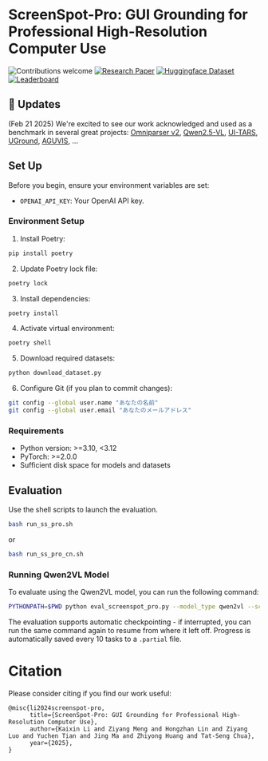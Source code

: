 # ScreenSpot-Pro: GUI Grounding for Professional High-Resolution Computer Use
![Contributions welcome](https://img.shields.io/badge/contributions-welcome-orange.svg?style=for-the-badge)
[![Research Paper](https://img.shields.io/badge/Paper-brightgreen.svg?style=for-the-badge)](https://likaixin2000.github.io/papers/ScreenSpot_Pro.pdf)
[![Huggingface Dataset](https://img.shields.io/badge/Dataset-blue.svg?style=for-the-badge)](https://huggingface.co/datasets/likaixin/ScreenSpot-Pro)
[![Leaderboard](https://img.shields.io/badge/Leaderboard-8A2BE2?style=for-the-badge)](https://gui-agent.github.io/grounding-leaderboard)

## 📢 Updates
(Feb 21 2025) We're excited to see our work acknowledged and used as a benchmark in several great projects: [Omniparser v2](https://www.microsoft.com/en-us/research/articles/omniparser-v2-turning-any-llm-into-a-computer-use-agent/), [Qwen2.5-VL](https://arxiv.org/pdf/2502.13923), [UI-TARS](https://arxiv.org/pdf/2501.12326), [UGround](https://x.com/ysu_nlp/status/1882618596863717879), [AGUVIS](https://github.com/likaixin2000/ScreenSpot-Pro-GUI-Grounding/issues/2), ...

## Set Up

Before you begin, ensure your environment variables are set:

- `OPENAI_API_KEY`: Your OpenAI API key.

### Environment Setup

1. Install Poetry:
```bash
pip install poetry
```

2. Update Poetry lock file:
```bash
poetry lock
```

3. Install dependencies:
```bash
poetry install
```

4. Activate virtual environment:
```bash
poetry shell
```

5. Download required datasets:
```bash
python download_dataset.py
```

6. Configure Git (if you plan to commit changes):
```bash
git config --global user.name "あなたの名前"
git config --global user.email "あなたのメールアドレス"
```

### Requirements
- Python version: >=3.10, <3.12
- PyTorch: >=2.0.0
- Sufficient disk space for models and datasets

## Evaluation
Use the shell scripts to launch the evaluation. 
```bash 
bash run_ss_pro.sh
```
or
```bash 
bash run_ss_pro_cn.sh
```

### Running Qwen2VL Model
To evaluate using the Qwen2VL model, you can run the following command:
```bash
PYTHONPATH=$PWD python eval_screenspot_pro.py --model_type qwen2vl --screenspot_imgs "./data/ScreenSpot-Pro/images" --screenspot_test "./data/ScreenSpot-Pro/annotations" --task "all" --language "en" --gt_type "positive" --log_path "./results/qwen2vl.json" --inst_style "instruction"
```

The evaluation supports automatic checkpointing - if interrupted, you can run the same command again to resume from where it left off. Progress is automatically saved every 10 tasks to a `.partial` file.

# Citation
Please consider citing if you find our work useful:
```plain
@misc{li2024screenspot-pro,
      title={ScreenSpot-Pro: GUI Grounding for Professional High-Resolution Computer Use}, 
      author={Kaixin Li and Ziyang Meng and Hongzhan Lin and Ziyang Luo and Yuchen Tian and Jing Ma and Zhiyong Huang and Tat-Seng Chua},
      year={2025},
}
```
